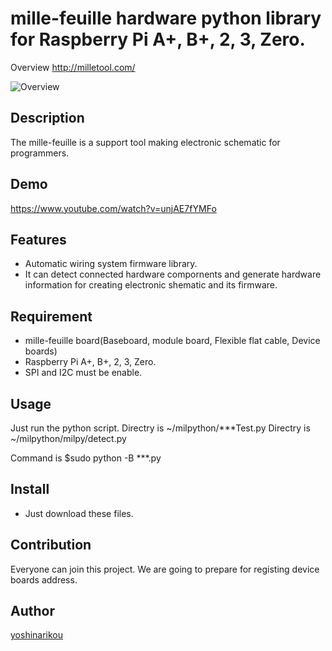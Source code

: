 mille-feuille hardware python library for Raspberry Pi A+, B+, 2, 3, Zero.
====
Overview
http://milletool.com/

![Overview](http://milletool.com/home/img/HardAll.jpg)


## Description
The mille-feuille is a support tool making electronic schematic for programmers.

## Demo
https://www.youtube.com/watch?v=unjAE7fYMFo

## Features
- Automatic wiring system firmware library.
- It can detect connected hardware compornents and generate hardware information for creating electronic shematic and its firmware.

## Requirement
- mille-feuille board(Baseboard, module board, Flexible flat cable, Device boards)
- Raspberry Pi A+, B+, 2, 3, Zero.
- SPI and I2C must be enable.

## Usage
Just run the python script.
Directry is ~/milpython/***Test.py 
Directry is ~/milpython/milpy/detect.py 

Command is $sudo python -B ***.py

## Install
- Just download these files. 

## Contribution
Everyone can join this project.
We are going to prepare for registing device boards address.

## Author

[yoshinarikou](https://github.com/yoshinarikou)
